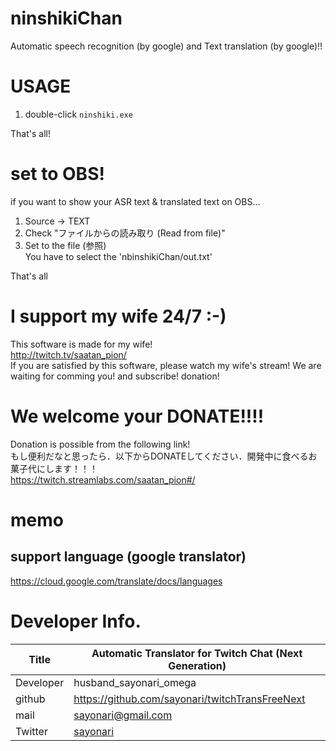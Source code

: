 # ninshikiChan
Automatic speech recognition (by google) and Text translation (by google)!!

# USAGE
1. double-click `ninshiki.exe`

That's all!

# set to OBS!
if you want to show your ASR text & translated text on OBS...  
1. Source -> TEXT
2. Check "ファイルからの読み取り (Read from file)"
3. Set to the file (参照)   
You have to select the 'nbinshikiChan/out.txt'

That's all

# I support my wife 24/7 :-) 
This software is made for my wife!  
http://twitch.tv/saatan_pion/  
If you are satisfied by this software, please watch my wife's stream! We are waiting for comming you! and subscribe! donation!

# We welcome your DONATE!!!!
Donation is possible from the following link!  
もし便利だなと思ったら．以下からDONATEしてください．開発中に食べるお菓子代にします！！！  
https://twitch.streamlabs.com/saatan_pion#/


# memo
## support language (google translator)
https://cloud.google.com/translate/docs/languages


# Developer Info.
| Title | Automatic Translator for Twitch Chat (Next Generation) |
|--|--|
| Developer | husband_sayonari_omega |
|github | https://github.com/sayonari/twitchTransFreeNext |
| mail | sayonari@gmail.com |
| Twitter | [sayonari](https://twitter.com/sayonari) |